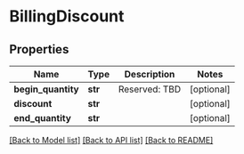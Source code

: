 # BillingDiscount

## Properties
Name | Type | Description | Notes
------------ | ------------- | ------------- | -------------
**begin_quantity** | **str** | Reserved: TBD | [optional] 
**discount** | **str** |  | [optional] 
**end_quantity** | **str** |  | [optional] 

[[Back to Model list]](../README.md#documentation-for-models) [[Back to API list]](../README.md#documentation-for-api-endpoints) [[Back to README]](../README.md)


